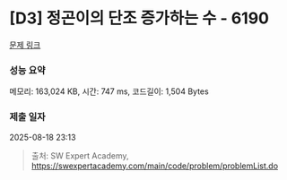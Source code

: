 # [D3] 정곤이의 단조 증가하는 수 - 6190 

[문제 링크](https://swexpertacademy.com/main/code/problem/problemDetail.do?contestProbId=AWcPjEuKAFgDFAU4) 

### 성능 요약

메모리: 163,024 KB, 시간: 747 ms, 코드길이: 1,504 Bytes

### 제출 일자

2025-08-18 23:13



> 출처: SW Expert Academy, https://swexpertacademy.com/main/code/problem/problemList.do